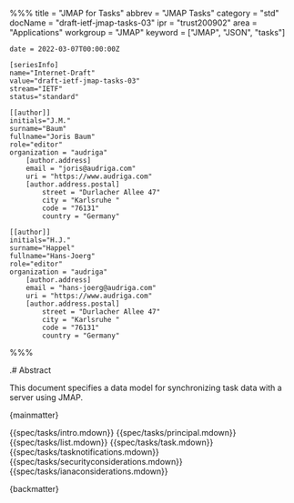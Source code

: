 %%%
    title = "JMAP for Tasks"
    abbrev = "JMAP Tasks"
    category = "std"
    docName = "draft-ietf-jmap-tasks-03"
    ipr = "trust200902"
    area = "Applications"
    workgroup = "JMAP"
    keyword = ["JMAP", "JSON", "tasks"]

    date = 2022-03-07T00:00:00Z

    [seriesInfo]
    name="Internet-Draft"
    value="draft-ietf-jmap-tasks-03"
    stream="IETF"
    status="standard"

    [[author]]
    initials="J.M."
    surname="Baum"
    fullname="Joris Baum"
    role="editor"
    organization = "audriga"
        [author.address]
        email = "joris@audriga.com"
        uri = "https://www.audriga.com"
        [author.address.postal]
            street = "Durlacher Allee 47"
            city = "Karlsruhe "
            code = "76131"
            country = "Germany"

    [[author]]
    initials="H.J."
    surname="Happel"
    fullname="Hans-Joerg"
    role="editor"
    organization = "audriga"
        [author.address]
        email = "hans-joerg@audriga.com"
        uri = "https://www.audriga.com"
        [author.address.postal]
            street = "Durlacher Allee 47"
            city = "Karlsruhe "
            code = "76131"
            country = "Germany"
%%%

.# Abstract

This document specifies a data model for synchronizing task data with a server using JMAP.

{mainmatter}

{{spec/tasks/intro.mdown}}
{{spec/tasks/principal.mdown}}
{{spec/tasks/list.mdown}}
{{spec/tasks/task.mdown}}
{{spec/tasks/tasknotifications.mdown}}
{{spec/tasks/securityconsiderations.mdown}}
{{spec/tasks/ianaconsiderations.mdown}}

{backmatter}
